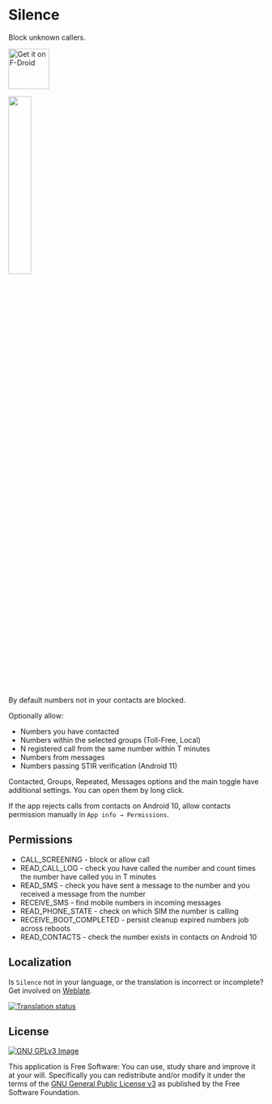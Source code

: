# Silence

Block unknown callers.

[<img 
    src="https://fdroid.gitlab.io/artwork/badge/get-it-on.png"
    alt="Get it on F-Droid"
    height="80">](https://f-droid.org/packages/me.lucky.silence/)

<img 
    src="https://raw.githubusercontent.com/x13a/Silence/master/fastlane/metadata/android/en-US/images/phoneScreenshots/1.png" 
    width="30%" 
    height="30%">

By default numbers not in your contacts are blocked.

Optionally allow:
* Numbers you have contacted
* Numbers within the selected groups (Toll-Free, Local)
* N registered call from the same number within T minutes
* Numbers from messages
* Numbers passing STIR verification (Android 11)

Contacted, Groups, Repeated, Messages options and the main toggle have additional settings. You can 
open them by long click.

If the app rejects calls from contacts on Android 10, allow contacts permission manually in 
`App info → Permissions`.

## Permissions

* CALL_SCREENING         - block or allow call
* READ_CALL_LOG          - check you have called the number and count times the number have called 
  you in T minutes
* READ_SMS               - check you have sent a message to the number and you received a message 
  from the number
* RECEIVE_SMS            - find mobile numbers in incoming messages
* READ_PHONE_STATE       - check on which SIM the number is calling
* RECEIVE_BOOT_COMPLETED - persist cleanup expired numbers job across reboots
* READ_CONTACTS          - check the number exists in contacts on Android 10

## Localization

Is `Silence` not in your language, or the translation is incorrect or incomplete? Get involved on 
[Weblate](https://hosted.weblate.org/engage/me-lucky-silence/).

[![Translation status](https://hosted.weblate.org/widgets/me-lucky-silence/-/app/horizontal-auto.svg)](https://hosted.weblate.org/engage/me-lucky-silence/)

## License
[![GNU GPLv3 Image](https://www.gnu.org/graphics/gplv3-127x51.png)](https://www.gnu.org/licenses/gpl-3.0.en.html)  

This application is Free Software: You can use, study share and improve it at your will. 
Specifically you can redistribute and/or modify it under the terms of the
[GNU General Public License v3](https://www.gnu.org/licenses/gpl.html) as published by the Free 
Software Foundation.
